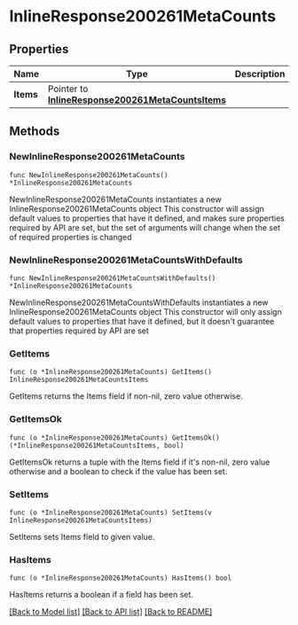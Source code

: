 # InlineResponse200261MetaCounts

## Properties

Name | Type | Description | Notes
------------ | ------------- | ------------- | -------------
**Items** | Pointer to [**InlineResponse200261MetaCountsItems**](InlineResponse200261MetaCountsItems.md) |  | [optional] 

## Methods

### NewInlineResponse200261MetaCounts

`func NewInlineResponse200261MetaCounts() *InlineResponse200261MetaCounts`

NewInlineResponse200261MetaCounts instantiates a new InlineResponse200261MetaCounts object
This constructor will assign default values to properties that have it defined,
and makes sure properties required by API are set, but the set of arguments
will change when the set of required properties is changed

### NewInlineResponse200261MetaCountsWithDefaults

`func NewInlineResponse200261MetaCountsWithDefaults() *InlineResponse200261MetaCounts`

NewInlineResponse200261MetaCountsWithDefaults instantiates a new InlineResponse200261MetaCounts object
This constructor will only assign default values to properties that have it defined,
but it doesn't guarantee that properties required by API are set

### GetItems

`func (o *InlineResponse200261MetaCounts) GetItems() InlineResponse200261MetaCountsItems`

GetItems returns the Items field if non-nil, zero value otherwise.

### GetItemsOk

`func (o *InlineResponse200261MetaCounts) GetItemsOk() (*InlineResponse200261MetaCountsItems, bool)`

GetItemsOk returns a tuple with the Items field if it's non-nil, zero value otherwise
and a boolean to check if the value has been set.

### SetItems

`func (o *InlineResponse200261MetaCounts) SetItems(v InlineResponse200261MetaCountsItems)`

SetItems sets Items field to given value.

### HasItems

`func (o *InlineResponse200261MetaCounts) HasItems() bool`

HasItems returns a boolean if a field has been set.


[[Back to Model list]](../README.md#documentation-for-models) [[Back to API list]](../README.md#documentation-for-api-endpoints) [[Back to README]](../README.md)



